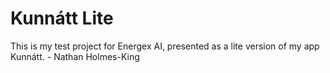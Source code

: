 # Kunnátt Lite
This is my test project for Energex AI, presented as a lite version of my app Kunnátt. - Nathan Holmes-King
